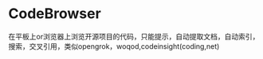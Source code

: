 # CodeBrowser
在平板上or浏览器上浏览开源项目的代码，只能提示，自动提取文档，自动索引，搜索，交叉引用，类似opengrok，woqod,codeinsight(coding,net)
